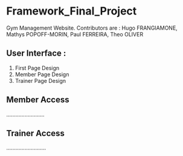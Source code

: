 # Framework_Final_Project
Gym Management Website. Contributors are : Hugo FRANGIAMONE, Mathys POPOFF-MORIN, Paul FERREIRA, Theo OLIVER

## User Interface :
 1. First Page Design
 2. Member Page Design
 3. Trainer Page Design

## Member Access
.........................

## Trainer Access
..........................


